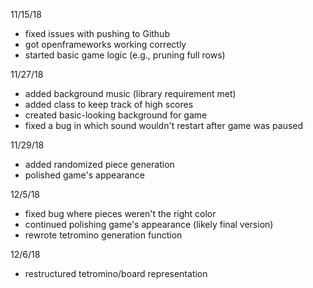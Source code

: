 11/15/18
* fixed issues with pushing to Github
* got openframeworks working correctly
* started basic game logic (e.g., pruning full rows)

11/27/18
* added background music (library requirement met)
* added class to keep track of high scores
* created basic-looking background for game
* fixed a bug in which sound wouldn't restart after game was paused

11/29/18
* added randomized piece generation
* polished game's appearance 

12/5/18
* fixed bug where pieces weren't the right color
* continued polishing game's appearance (likely final version)
* rewrote tetromino generation function

12/6/18
* restructured tetromino/board representation
